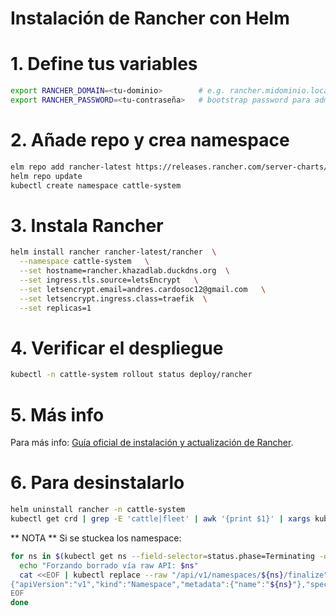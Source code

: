 # Instalación de Rancher con Helm


# 1. Define tus variables
```bash
export RANCHER_DOMAIN=<tu-dominio>        # e.g. rancher.midominio.local
export RANCHER_PASSWORD=<tu-contraseña>   # bootstrap password para admin
```
# 2. Añade repo y crea namespace
```bash
elm repo add rancher-latest https://releases.rancher.com/server-charts/latest
helm repo update
kubectl create namespace cattle-system
```
# 3. Instala Rancher
```bash
helm install rancher rancher-latest/rancher  \
  --namespace cattle-system   \
  --set hostname=rancher.khazadlab.duckdns.org  \
  --set ingress.tls.source=letsEncrypt   \
  --set letsencrypt.email=andres.cardosoc12@gmail.com   \
  --set letsencrypt.ingress.class=traefik  \
  --set replicas=1
```
# 4. Verificar el despliegue
```bash
kubectl -n cattle-system rollout status deploy/rancher
```
# 5. Más info
 
Para más info: [Guía oficial de instalación y actualización de Rancher](https://ranchermanager.docs.rancher.com/getting-started/installation-and-upgrade/install-upgrade-on-a-kubernetes-cluster).

# 6. Para desinstalarlo
```bash
helm uninstall rancher -n cattle-system
kubectl get crd | grep -E 'cattle|fleet' | awk '{print $1}' | xargs kubectl delete crd
```
** NOTA **
Si se stuckea los namespace:
```bash
for ns in $(kubectl get ns --field-selector=status.phase=Terminating -o jsonpath='{.items[*].metadata.name}'); do
  echo "Forzando borrado vía raw API: $ns"
  cat <<EOF | kubectl replace --raw "/api/v1/namespaces/${ns}/finalize" -f -
{"apiVersion":"v1","kind":"Namespace","metadata":{"name":"${ns}"},"spec":{"finalizers":[]}}
EOF
done
```


